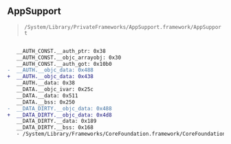 ## AppSupport

> `/System/Library/PrivateFrameworks/AppSupport.framework/AppSupport`

```diff

   __AUTH_CONST.__auth_ptr: 0x38
   __AUTH_CONST.__objc_arrayobj: 0x30
   __AUTH_CONST.__auth_got: 0x10b0
-  __AUTH.__objc_data: 0x488
+  __AUTH.__objc_data: 0x438
   __AUTH.__data: 0x38
   __DATA.__objc_ivar: 0x25c
   __DATA.__data: 0x511
   __DATA.__bss: 0x250
-  __DATA_DIRTY.__objc_data: 0x488
+  __DATA_DIRTY.__objc_data: 0x4d8
   __DATA_DIRTY.__data: 0x189
   __DATA_DIRTY.__bss: 0x168
   - /System/Library/Frameworks/CoreFoundation.framework/CoreFoundation

```
